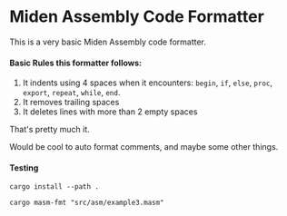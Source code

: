 # Miden Assembly Code Formatter

This is a very basic Miden Assembly code formatter. 

#### Basic Rules this formatter follows:
1) It indents using 4 spaces when it encounters: `begin`, `if`, `else`, `proc`, `export`, `repeat`, `while`, `end`.
2) It removes trailing spaces
3) It deletes lines with more than 2 empty spaces

That's pretty much it. 

Would be cool to auto format comments, and maybe some other things. 

#### Testing
```
cargo install --path .
```

```
cargo masm-fmt "src/asm/example3.masm"
```
